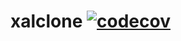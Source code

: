 # xalclone [![codecov](https://codecov.io/gh/mmyama/xalclone/branch/master/graph/badge.svg?token=B8WSVLGL40)](https://codecov.io/gh/mmyama/xalclone)
